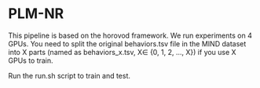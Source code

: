 # PLM-NR

This pipeline is based on the horovod framework. We run experiments on 4 GPUs. You need to split the original
behaviors.tsv file in the MIND dataset into X parts (named as behaviors_x.tsv, X∈ {0, 1, 2, ..., X}) if you use X GPUs
to train.

Run the run.sh script to train and test.
